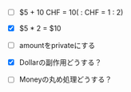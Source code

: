 - [ ] $5 + 10 CHF = $10 ($ : CHF = 1 : 2)
- [x] $5 * 2 = $10
- [ ] amountをprivateにする
- [x] Dollarの副作用どうする？
- [ ] Moneyの丸め処理どうする？

